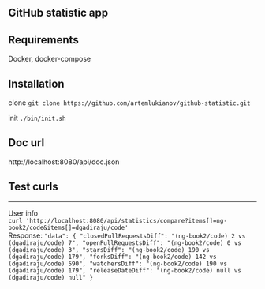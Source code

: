 ## GitHub statistic app

## Requirements

Docker, docker-compose

## Installation

clone `git clone https://github.com/artemlukianov/github-statistic.git`

init `./bin/init.sh`

## Doc url

http://localhost:8080/api/doc.json

## Test curls
-----------------
User info <br />
`curl 'http://localhost:8080/api/statistics/compare?items[]=ng-book2/code&items[]=dgadiraju/code'` <br />
Response:
`"data": {
    "closedPullRequestsDiff": "(ng-book2/code) 2 vs (dgadiraju/code) 7",
    "openPullRequestsDiff": "(ng-book2/code) 0 vs (dgadiraju/code) 3",
    "starsDiff": "(ng-book2/code) 190 vs (dgadiraju/code) 179",
    "forksDiff": "(ng-book2/code) 142 vs (dgadiraju/code) 590",
    "watchersDiff": "(ng-book2/code) 190 vs (dgadiraju/code) 179",
    "releaseDateDiff": "(ng-book2/code) null vs (dgadiraju/code) null"
}`



